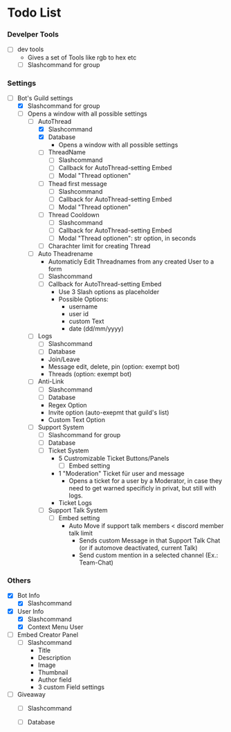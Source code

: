 # Todo List
### Develper Tools
- [ ] dev tools
    - Gives a set of Tools like rgb to hex etc
    - [ ] Slashcommand for group

### Settings
- [ ] Bot's Guild settings
    - [x] Slashcommand for group
    - [ ] Opens a window with all possible settings
        - [ ] AutoThread
            - [x] Slashcommand
            - [x] Database
                - Opens a window with all possible settings
            - [ ] ThreadName
                - [ ] Slashcommand
                - [ ] Callback for AutoThread-setting Embed
                - [ ] Modal "Thread optionen"
            - [ ] Thead first message
                - [ ] Slashcommand
                - [ ] Callback for AutoThread-setting Embed
                - [ ] Modal "Thread optionen"
            - [ ] Thread Cooldown
                - [ ] Slashcommand
                - [ ] Callback for AutoThread-setting Embed
                - [ ] Modal "Thread optionen": str option, in seconds
            - [ ] Charachter limit for creating Thread
        - [ ] Auto Theadrename
            - Automaticly Edit Threadnames from any created User to a form
            - [ ] Slashcommand
            - [ ] Callback for AutoThread-setting Embed
                - Use 3 Slash options as placeholder
                - Possible Options:
                    - username
                    - user id
                    - custom Text
                    - date (dd/mm/yyyy)
        - [ ] Logs
            - [ ] Slashcommand
            - [ ] Database
            - Join/Leave
            - Message edit, delete, pin (option: exempt bot)
            - Threads (option: exempt bot)
        - [ ] Anti-Link
            - [ ] Slashcommand
            - [ ] Database
            - Regex Option
            - Invite option (auto-exepmt that guild's list)
            - Custom Text Option
        - [ ] Support System
            - [ ] Slashcommand for group
            - [ ] Database
            - [ ] Ticket System
                - 5 Custromizable Ticket Buttons/Panels
                    - [ ] Embed setting
                - 1 "Moderation" Ticket für user and message
                    - Opens a ticket for a user by a Moderator, in case they need to get warned specificly in privat, but still with logs.
                - Ticket Logs
            - [ ] Support Talk System
                - [ ] Embed setting
                    - Auto Move if support talk members < discord member talk limit
                        - Sends custom Message in that Support Talk Chat (or if automove deactivated, current Talk)
                        - Send custom mention in a selected channel (Ex.: Team-Chat)

### Others
- [x] Bot Info
    - [x] Slashcommand
- [x] User Info
    - [x] Slashcommand
    - [x] Context Menu User
- [ ] Embed Creator Panel
    - [ ] Slashcommand
        - Title
        - Description
        - Image
        - Thumbnail
        - Author field
        - 3 custom Field settings
- [ ] Giveaway
    - [ ] Slashcommand
    - [ ] Database

